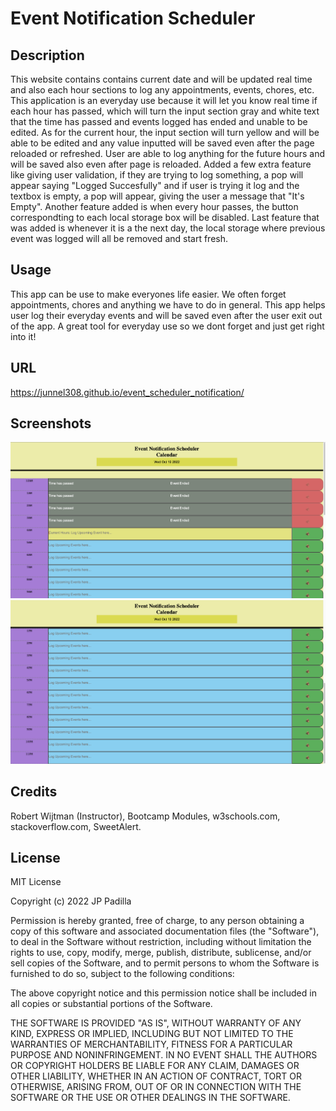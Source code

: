# Event Notification Scheduler

## Description

This website contains contains current date and will be updated real time and also each hour sections to log any appointments, events, chores, etc. This application is an everyday use because it will let you know real time if each hour has passed, which will turn the input section gray and white text that the time has passed and events logged has ended and unable to be edited. As for the current hour, the input section will turn yellow and will be able to be edited and any value inputted will be saved even after the page reloaded or refreshed. User are able to log anything for the future hours and will be saved also even after page is reloaded. Added a few extra feature like giving user validation, if they are trying to log something, a pop will appear saying "Logged Succesfully" and if user is trying it log and the textbox is empty, a pop will appear, giving the user a message that "It's Empty". Another feature added is when every hour passes, the button correspondting to each local storage box will be disabled. Last feature that was added is whenever it is a the next day, the local storage where previous event was logged will all be removed and start fresh. 


## Usage

This app can be use to make everyones life easier. We often forget appointments, chores and anything we have to do in general. This app helps user log their everyday events and will be saved even after the user exit out of the app. A great tool for everyday use so we dont forget and just get right into it!

## URL

https://junnel308.github.io/event_scheduler_notification/

## Screenshots

<img src="./images/screenshot3.png" />

<img src="./images/screenshot4.png" />

## Credits

Robert Wijtman (Instructor), Bootcamp Modules, w3schools.com, stackoverflow.com, SweetAlert.

## License

MIT License

Copyright (c) 2022 JP Padilla

Permission is hereby granted, free of charge, to any person obtaining a copy
of this software and associated documentation files (the "Software"), to deal
in the Software without restriction, including without limitation the rights
to use, copy, modify, merge, publish, distribute, sublicense, and/or sell
copies of the Software, and to permit persons to whom the Software is
furnished to do so, subject to the following conditions:

The above copyright notice and this permission notice shall be included in all
copies or substantial portions of the Software.

THE SOFTWARE IS PROVIDED "AS IS", WITHOUT WARRANTY OF ANY KIND, EXPRESS OR
IMPLIED, INCLUDING BUT NOT LIMITED TO THE WARRANTIES OF MERCHANTABILITY,
FITNESS FOR A PARTICULAR PURPOSE AND NONINFRINGEMENT. IN NO EVENT SHALL THE
AUTHORS OR COPYRIGHT HOLDERS BE LIABLE FOR ANY CLAIM, DAMAGES OR OTHER
LIABILITY, WHETHER IN AN ACTION OF CONTRACT, TORT OR OTHERWISE, ARISING FROM,
OUT OF OR IN CONNECTION WITH THE SOFTWARE OR THE USE OR OTHER DEALINGS IN THE
SOFTWARE.
